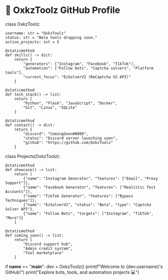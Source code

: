 # 🔧 OxkzToolz GitHub Profile

class OxkzToolz:

    username: str = "OxkzToolz"
    status: str = "Beta tools dropping soon."
    active_projects: int = 5

    @staticmethod
    def skills() -> dict:
        return {
            "generators": ["Instagram", "Facebook", "TikTok"],
            "automation": ["Follow bots", "Captcha solvers", "Platform tools"],
            "current_focus": "EzSolverV2 (ReCaptcha V2 API)"
        }

    @staticmethod
    def tech_stack() -> list:
        return [
            "Python", "Flask", "JavaScript", "Docker",
            "Git", "Linux", "SQLite"
        ]

    @staticmethod
    def contact() -> dict:
        return {
            "discord": "ComingSoon#0000",
            "status": "Discord server launching soon",
            "github": "https://github.com/OxkzToolz"
        }


class Projects(OxkzToolz):

    @staticmethod
    def showcase() -> list:
        return [
            {"name": "Instagram Generator", "features": ["Email", "Proxy Support"]},
            {"name": "Facebook Generator", "features": ["Realistic Test Accounts"]},
            {"name": "TikTok Generator", "features": ["Bypass Techniques"]},
            {"name": "EzSolverV2", "status": "Beta", "type": "Captcha Solver API"},
            {"name": "Follow Bots", "targets": ["Instagram", "TikTok", "More"]}
        ]

    @staticmethod
    def coming_soon() -> list:
        return [
            "Discord support hub",
            "Admin credit system",
            "Tool marketplace"
        ]


if __name__ == "__main__":
    dev = OxkzToolz()
    print(f"Welcome to {dev.username}'s GitHub!")
    print("Explore bots, tools, and automation projects 💻")


